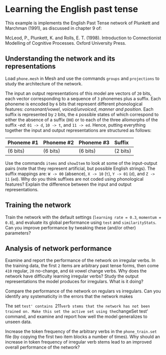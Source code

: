 # Learning the English past tense

This example is implements the English Past Tense network of Plunkett and
Marchman (1991), as discussed in chapter 9 of:

McLeod, P., Plunkett, K. and Rolls, E. T. (1998). Introduction to
Connectionist Modelling of Cognitive Processes. Oxford University Press.

## Understanding the network and its representations

Load `phone.mesh` in Mesh and use the commands `groups` and `projections` to
study the architecture of the network.

The input an output representations of this model are vectors of `20` bits,
each vector corresponding to a sequence of `3` phonemes plus a suffix. Each
phoneme is encoded by `6` bits that represent different phonological
features: *consonant/vowel*, *voiced/unvoiced*, *manner and position*. Each
suffix is represented by `2` bits, the `4` possible states of which
correspond to either the absence of a suffix (`00`) or to each of the three
allomorphs of the suffix *-ed*: `01 -> d`, `10 -> t`, and `11 -> ed`. Hence,
putting everything together the input and output representations are
structured as follows:

| Phoneme #1 | Phoneme #2 | Phoneme #3 | Suffix   |
| :---       | :---       | :---       | :---     |
| (6 bits)   | (6 bits)   | (6 bits)   | (2 bits) |

Use the commands `items` and `showItem` to look at some of the input-output
pairs (note that they represent artificial, but possible English strings).
The suffix mappings are: `W -> 00` (absence), `X -> 10` (`t`), `Y -> 01`
(`d`), and `Z -> 11` (`ed`). Why do you think suffixes are not coded using
phonological features? Explain the difference between the input and output
representations.

## Training the network

Train the network with the default settings (`learning rate = 0.3`,
`momentum = 0.8`), and evaluate its global performance using `test` and
`similarityStats`. Can you improve performance by tweaking these (and/or
other) parameters?

## Analysis of network performance

Examine and report the performance of the network on irregular verbs. In the
training data, the first `2` items are arbitrary past tense forms, then come
`410` regular, `20` no-change, and `68` vowel change verbs. Why does the
network have difficulty learning irregular verbs? Study the output
representations the model produces for irregulars. What is it doing?

Compare the performance of the network on regulars vs irregulars. Can you
identify any systematicity in the errors that the network makes

The set `test' contains `211` verb stems that the network has not been
trained on. Make this set the active set using the `changeSet test' command,
and examine and report how well the model generalizes to unseen data.

Increase the token frequency of the arbitrary verbs in the `phone_train.set`
file (by copying the first two item blocks a number of times). Why should an
increase in token frequency of irregular verb stems lead to an improved
overall performance of the network?
